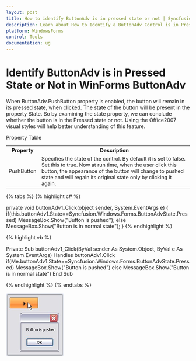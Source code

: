 ```yaml
---
layout: post
title: How to identify ButtonAdv is in pressed state or not | Syncfusion
description: Learn about How to Identify a ButtonAdv Control is in Pressed State or Not support in Syncfusion Windows Forms ButtonAdv control and more.
platform: WindowsForms
control: Tools
documentation: ug
---
```


# Identify ButtonAdv is in Pressed State or Not in WinForms ButtonAdv

When ButtonAdv.PushButton property is enabled, the button will remain in its pressed state, when clicked. The state of the button will be present in the property State. So by examining the state property, we can conclude whether the button is in the Pressed state or not. Using the Office2007 visual styles will help better understanding of this feature.

Property Table

<table>
<tr>
<th>
Property</th><th>
Description</th></tr>
<tr>
<td>
PushButton</td><td>
Specifies the state of the control. By default it is set to false. Set this to true. Now at run time, when the user click this button, the appearance of the button will change to pushed state and will regain its original state only by clicking it again.</td></tr>
</table>

{% tabs %}
{% highlight c# %}

private void buttonAdv1_Click(object sender, System.EventArgs e)
{
    if(this.buttonAdv1.State==Syncfusion.Windows.Forms.ButtonAdvState.Pressed)
    MessageBox.Show("Button is pushed");
    else
    MessageBox.Show("Button is in normal state");
}
{% endhighlight %}

{% highlight vb %}

Private Sub buttonAdv1_Click(ByVal sender As System.Object, ByVal e As System.EventArgs) Handles buttonAdv1.Click
if(Me.buttonAdv1.State==Syncfusion.Windows.Forms.ButtonAdvState.Pressed)
MessageBox.Show("Button is pushed")
else
MessageBox.Show("Button is in normal state")
End Sub

{% endhighlight %}
{% endtabs %}

![Overview_img77](FAQ_images/Overview_img77.jpeg)
